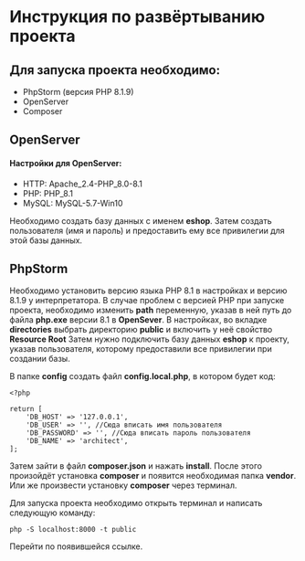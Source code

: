 # Инструкция по развёртыванию проекта #

## Для запуска проекта необходимо: ##
- PhpStorm (версия PHP 8.1.9)
- OpenServer
- Composer

## OpenServer ## 
#### Настройки для OpenServer: ####
- HTTP: Apache_2.4-PHP_8.0-8.1
- PHP: PHP_8.1
- MySQL: MySQL-5.7-Win10

Необходимо создать базу данных с именем **eshop**. Затем создать пользователя (имя и пароль) и предоставить ему все привилегии для этой базы данных.

## PhpStorm ##
Необходимо установить версию языка PHP 8.1 в настройках и версию 8.1.9 у интерпретатора.
В случае проблем с версией PHP при запуске проекта, необходимо изменить **path** переменную, указав в ней путь до файла **php.exe** версии 8.1 в **OpenSever**.
В настройках, во вкладке **directories** выбрать директорию **public** и включить у неё свойство **Resource Root**
Затем нужно подключить базу данных **eshop** к проекту, указав пользователя, которому предоставили все привилегии при создании базы.

В папке **config** создать файл **config.local.php**, в котором будет код:
```
<?php

return [
	'DB_HOST' => '127.0.0.1',
	'DB_USER' => '', //Сюда вписать имя пользователя
	'DB_PASSWORD' => '', //Сюда вписать пароль пользователя
	'DB_NAME' => 'architect',
];
```
Затем зайти в файл **composer.json** и нажать **install**. После этого произойдёт установка **composer** и появится необходимая папка **vendor**.
Или же произвести установку **composer** через терминал.

Для запуска проекта необходимо открыть терминал и написать следующую команду:
```
php -S localhost:8000 -t public
```
Перейти по появившейся ссылке.